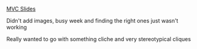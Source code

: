 [MVC Slides](https://docs.google.com/presentation/d/1QOqv4s1taEPEyR1mzkmKw8L3LnqHjOGWw20wfz4aqcE/edit#slide=id.gcf75d18302_0_125)

<p>Didn't add images, busy week and finding the right ones just wasn't working</p>

<p>Really wanted to go with something cliche and very stereotypical cliques</p>